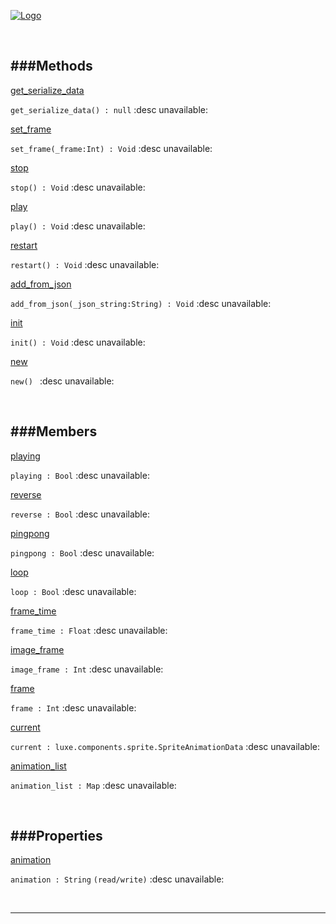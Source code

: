 
[![Logo](http://luxeengine.com/images/logo.png)](index.html)




&nbsp;   

<a class="lift" name="Methods" ></a>
###Methods   
---
<a class="lift" name="get_serialize_data" href="#get_serialize_data">get_serialize_data</a>

```get_serialize_data() : null```
<span class="small_desc_flat"> :desc unavailable: </span>   

<a class="lift" name="set_frame" href="#set_frame">set_frame</a>

```set_frame(_frame:Int) : Void```
<span class="small_desc_flat"> :desc unavailable: </span>   

<a class="lift" name="stop" href="#stop">stop</a>

```stop() : Void```
<span class="small_desc_flat"> :desc unavailable: </span>   

<a class="lift" name="play" href="#play">play</a>

```play() : Void```
<span class="small_desc_flat"> :desc unavailable: </span>   

<a class="lift" name="restart" href="#restart">restart</a>

```restart() : Void```
<span class="small_desc_flat"> :desc unavailable: </span>   

<a class="lift" name="add_from_json" href="#add_from_json">add_from_json</a>

```add_from_json(_json_string:String) : Void```
<span class="small_desc_flat"> :desc unavailable: </span>   

<a class="lift" name="init" href="#init">init</a>

```init() : Void```
<span class="small_desc_flat"> :desc unavailable: </span>   

<a class="lift" name="new" href="#new">new</a>

```new() ```
<span class="small_desc_flat"> :desc unavailable: </span>   

&nbsp;   

<a class="lift" name="Members" ></a>
###Members   
---
<a class="lift" name="playing" href="#playing">playing</a>

```playing : Bool```
<span class="small_desc_flat"> :desc unavailable: </span>   

<a class="lift" name="reverse" href="#reverse">reverse</a>

```reverse : Bool```
<span class="small_desc_flat"> :desc unavailable: </span>   

<a class="lift" name="pingpong" href="#pingpong">pingpong</a>

```pingpong : Bool```
<span class="small_desc_flat"> :desc unavailable: </span>   

<a class="lift" name="loop" href="#loop">loop</a>

```loop : Bool```
<span class="small_desc_flat"> :desc unavailable: </span>   

<a class="lift" name="frame_time" href="#frame_time">frame_time</a>

```frame_time : Float```
<span class="small_desc_flat"> :desc unavailable: </span>   

<a class="lift" name="image_frame" href="#image_frame">image_frame</a>

```image_frame : Int```
<span class="small_desc_flat"> :desc unavailable: </span>   

<a class="lift" name="frame" href="#frame">frame</a>

```frame : Int```
<span class="small_desc_flat"> :desc unavailable: </span>   

<a class="lift" name="current" href="#current">current</a>

```current : luxe.components.sprite.SpriteAnimationData```
<span class="small_desc_flat"> :desc unavailable: </span>   

<a class="lift" name="animation_list" href="#animation_list">animation_list</a>

```animation_list : Map```
<span class="small_desc_flat"> :desc unavailable: </span>   

&nbsp;   

<a class="lift" name="Properties" ></a>
###Properties   
---
<a class="lift" name="animation" href="#animation">animation</a>

```animation : String```
<span class="small_desc_flat"> `(read/write)` :desc unavailable: </span>   



&nbsp;
&nbsp;
&nbsp;

---  


&nbsp;   
&nbsp;   